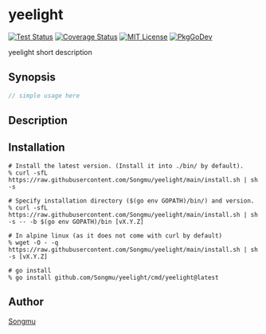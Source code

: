 yeelight
=======

[![Test Status](https://github.com/Songmu/yeelight/workflows/test/badge.svg?branch=main)][actions]
[![Coverage Status](https://codecov.io/gh/Songmu/yeelight/branch/main/graph/badge.svg)][codecov]
[![MIT License](https://img.shields.io/github/license/Songmu/yeelight)][license]
[![PkgGoDev](https://pkg.go.dev/badge/github.com/Songmu/yeelight)][PkgGoDev]

[actions]: https://github.com/Songmu/yeelight/actions?workflow=test
[codecov]: https://codecov.io/gh/Songmu/yeelight
[license]: https://github.com/Songmu/yeelight/blob/main/LICENSE
[PkgGoDev]: https://pkg.go.dev/github.com/Songmu/yeelight

yeelight short description

## Synopsis

```go
// simple usage here
```

## Description

## Installation

```console
# Install the latest version. (Install it into ./bin/ by default).
% curl -sfL https://raw.githubusercontent.com/Songmu/yeelight/main/install.sh | sh -s

# Specify installation directory ($(go env GOPATH)/bin/) and version.
% curl -sfL https://raw.githubusercontent.com/Songmu/yeelight/main/install.sh | sh -s -- -b $(go env GOPATH)/bin [vX.Y.Z]

# In alpine linux (as it does not come with curl by default)
% wget -O - -q https://raw.githubusercontent.com/Songmu/yeelight/main/install.sh | sh -s [vX.Y.Z]

# go install
% go install github.com/Songmu/yeelight/cmd/yeelight@latest
```

## Author

[Songmu](https://github.com/Songmu)
